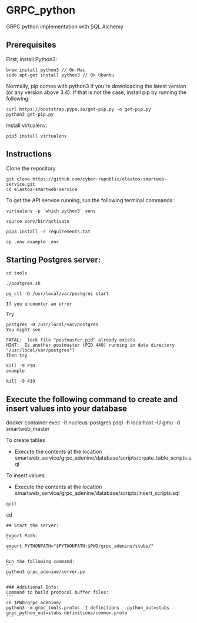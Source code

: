 # GRPC_python
GRPC python implementation with SQL Alchemy


## Prerequisites
First, install Python3:

```
brew install python3 // On Mac
sudo apt-get install python3 // On Ubuntu
```

Normally, pip comes with python3 if you're downloading the latest version (or any version above 3.4). If that is not the case, install pip by running the following:

```
curl https://bootstrap.pypa.io/get-pip.py -o get-pip.py
python3 get-pip.py
```

Install virtualenv:
```
pip3 install virtualenv
```

## Instructions
Clone the repository
```
git clone https://github.com/cyber-republic/elastos-smartweb-service.git
cd elastos-smartweb-service
```

To get the API service running, run the following terminal commands:
```
virtualenv -p `which python3` venv
```
```
source venv/bin/activate
```
```
pip3 install -r requirements.txt
```
```
cp .env.example .env
```

## Starting Postgres server:
```````````
cd tools

./postgres.sh

pg_ctl -D /usr/local/var/postgres start

```````````
```````````
If you encounter an error

Try

postgres -D /usr/local/var/postgres
You might see

FATAL:  lock file "postmaster.pid" already exists
HINT:  Is another postmaster (PID 449) running in data directory "/usr/local/var/postgres"?
Then try

kill -9 PID
example

kill -9 419

`````````````

## Execute the following command to create and insert values into your database 

docker container exec -it nucleus-postgres psql -h localhost -U gmu -d smartweb_master

To create tables

* Execute the contents at the location smartweb_service/grpc_adenine/database/scripts/create_table_scripts.sql 

To insert values

* Execute the contents at the location smartweb_service/grpc_adenine/database/scripts/insert_scripts.sql
`````````````
quit

`````````````
cd 

`````````````
## Start the server:

Export Path:
```
export PYTHONPATH="$PYTHONPATH:$PWD/grpc_adenine/stubs/"
```

Run the following command:
```
python3 grpc_adenine/server.py
```

### Additional Info:
Command to build protocol buffer files:
```
cd $PWD/grpc_adenine/
python3 -m grpc_tools.protoc -I definitions --python_out=stubs --grpc_python_out=stubs definitions/common.proto
```
